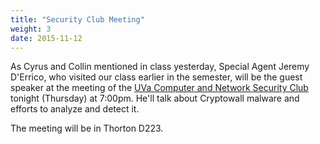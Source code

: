 ```yaml
---
title: "Security Club Meeting"
weight: 3
date: 2015-11-12
---
```


As Cyrus and Collin mentioned in class yesterday, Special Agent Jeremy
D'Errico, who visited our class earlier in the semester, will be the
guest speaker at the meeting of the [UVa Computer and Network Security
Club](http://uvacns.io) tonight (Thursday) at 7:00pm.  He'll talk about
Cryptowall malware and efforts to analyze and detect it.

The meeting will be in Thorton D223.

<!--more-->
